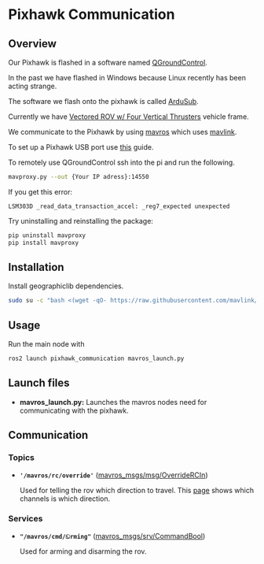 # Pixhawk Communication

## Overview

Our Pixhawk is flashed in a software named [QGroundControl](http://qgroundcontrol.com/).

In the past we have flashed in Windows because Linux recently has been acting strange.

The software we flash onto the pixhawk is called [ArduSub](https://www.ardusub.com/).

Currently we have [Vectored ROV w/ Four Vertical Thrusters](https://www.ardusub.com/quick-start/vehicle-frame.html) vehicle frame.

We communicate to the Pixhawk by using [mavros](https://github.com/mavlink/mavros) which uses [mavlink](https://mavlink.io/en/).

To set up a Pixhawk USB port use [this](https://docs.px4.io/main/en/companion_computer/pixhawk_companion.html) guide.

To remotely use QGroundControl ssh into the pi and run the following.

```bash
mavproxy.py --out {Your IP adress}:14550
```

If you get this error:

```
LSM303D _read_data_transaction_accel: _reg7_expected unexpected
```

Try uninstalling and reinstalling the package:
```bash
pip uninstall mavproxy
pip install mavproxy
```

## Installation

Install geographiclib dependencies.

```bash
sudo su -c "bash <(wget -qO- https://raw.githubusercontent.com/mavlink/mavros/ros2/mavros/scripts/install_geographiclib_datasets.sh)" root
```

## Usage

Run the main node with

```bash
ros2 launch pixhawk_communication mavros_launch.py
```

## Launch files

* **mavros_launch.py:** Launches the mavros nodes need for communicating with the pixhawk.

## Communication

### Topics

* **`'/mavros/rc/override'`** ([mavros_msgs/msg/OverrideRCIn])

    Used for telling the rov which direction to travel. This [page](https://www.ardusub.com/developers/rc-input-and-output.html) shows which channels is which direction.

### Services

* **`"/mavros/cmd/ඞrming"`** ([mavros_msgs/srv/CommandBool])

    Used for arming and disarming the rov.

[mavros_msgs/srv/CommandBool]: https://github.com/mavlink/mavros/blob/ros2/mavros_msgs/srv/CommandBool.srv
[mavros_msgs/msg/OverrideRCIn]: https://github.com/mavlink/mavros/blob/ros2/mavros_msgs/msg/OverrideRCIn.msg
